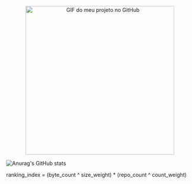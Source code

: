 <p align="center">
  <img src="https://user-images.githubusercontent.com/74038190/225813708-98b745f2-7d22-48cf-9150-083f1b00d6c9.gif" alt="GIF do meu projeto no GitHub" height="400px" />
</p>

![Anurag's GitHub stats](https://github-readme-stats.vercel.app/api?username=DevByronKing&show_icons=true)

ranking_index = (byte_count ^ size_weight) * (repo_count ^ count_weight)
